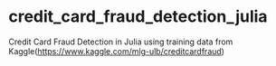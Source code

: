 # credit_card_fraud_detection_julia
Credit Card Fraud Detection in Julia using training data from Kaggle(https://www.kaggle.com/mlg-ulb/creditcardfraud)
